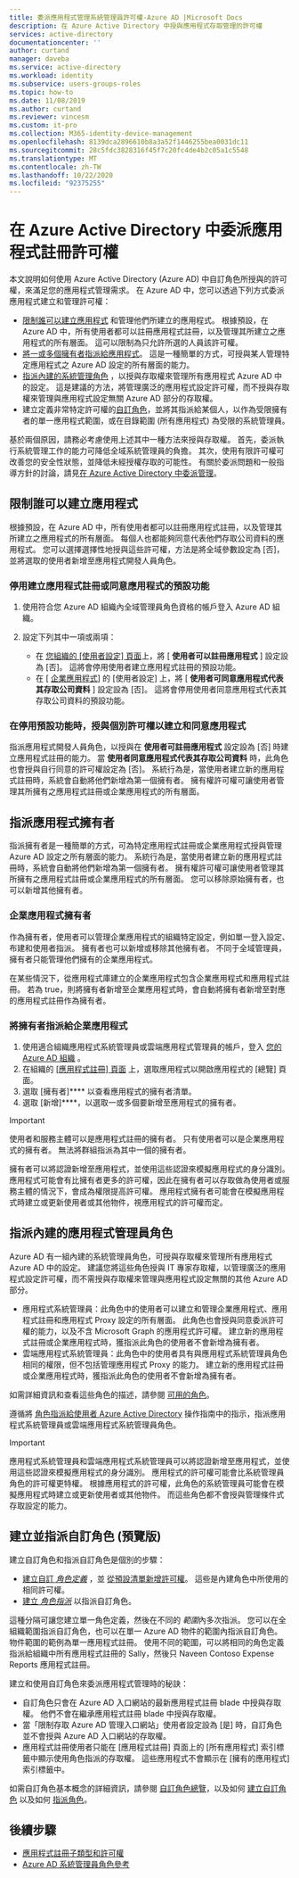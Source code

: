 ```yaml
---
title: 委派應用程式管理系統管理員許可權-Azure AD |Microsoft Docs
description: 在 Azure Active Directory 中授與應用程式存取管理的許可權
services: active-directory
documentationcenter: ''
author: curtand
manager: daveba
ms.service: active-directory
ms.workload: identity
ms.subservice: users-groups-roles
ms.topic: how-to
ms.date: 11/08/2019
ms.author: curtand
ms.reviewer: vincesm
ms.custom: it-pro
ms.collection: M365-identity-device-management
ms.openlocfilehash: 8139dca2896610b8a3a52f1446255bea0031dc11
ms.sourcegitcommit: 28c5fdc3828316f45f7c20fc4de4b2c05a1c5548
ms.translationtype: MT
ms.contentlocale: zh-TW
ms.lasthandoff: 10/22/2020
ms.locfileid: "92375255"
---
```

# <a name="delegate-app-registration-permissions-in-azure-active-directory"></a>在 Azure Active Directory 中委派應用程式註冊許可權

本文說明如何使用 Azure Active Directory (Azure AD) 中自訂角色所授與的許可權，來滿足您的應用程式管理需求。 在 Azure AD 中，您可以透過下列方式委派應用程式建立和管理許可權：

- [限制誰可以建立應用程式](#restrict-who-can-create-applications) 和管理他們所建立的應用程式。 根據預設，在 Azure AD 中，所有使用者都可以註冊應用程式註冊，以及管理其所建立之應用程式的所有層面。 這可以限制為只允許所選的人員該許可權。
- [將一或多個擁有者指派給應用程式](#assign-application-owners)。 這是一種簡單的方式，可授與某人管理特定應用程式之 Azure AD 設定的所有層面的能力。
- [指派內建的系統管理角色](#assign-built-in-application-admin-roles) ，以授與存取權來管理所有應用程式 Azure AD 中的設定。 這是建議的方法，將管理廣泛的應用程式設定許可權，而不授與存取權來管理與應用程式設定無關 Azure AD 部分的存取權。
- 建立定義非常特定許可權的[自訂角色](#create-and-assign-a-custom-role-preview)，並將其指派給某個人，以作為受限擁有者的單一應用程式範圍，或在目錄範圍 (所有應用程式) 為受限的系統管理員。

基於兩個原因，請務必考慮使用上述其中一種方法來授與存取權。 首先，委派執行系統管理工作的能力可降低全域系統管理員的負擔。 其次，使用有限許可權可改善您的安全性狀態，並降低未經授權存取的可能性。 有關於委派問題和一般指導方針的討論，請見[在 Azure Active Directory 中委派管理](concept-delegation.md)。

## <a name="restrict-who-can-create-applications"></a>限制誰可以建立應用程式

根據預設，在 Azure AD 中，所有使用者都可以註冊應用程式註冊，以及管理其所建立之應用程式的所有層面。 每個人也都能夠同意代表他們存取公司資料的應用程式。 您可以選擇選擇性地授與這些許可權，方法是將全域參數設定為 [否]，並將選取的使用者新增至應用程式開發人員角色。

### <a name="to-disable-the-default-ability-to-create-application-registrations-or-consent-to-applications"></a>停用建立應用程式註冊或同意應用程式的預設功能

1. 使用符合您 Azure AD 組織內全域管理員角色資格的帳戶登入 Azure AD 組織。
1. 設定下列其中一項或兩項：

    - 在 [您組織的 [使用者設定] 頁面](https://portal.azure.com/#blade/Microsoft_AAD_IAM/ActiveDirectoryMenuBlade/UserSettings)上，將 [ **使用者可以註冊應用程式** ] 設定設為 [否]。 這將會停用使用者建立應用程式註冊的預設功能。
    - 在 [ [企業應用程式](https://portal.azure.com/#blade/Microsoft_AAD_IAM/StartboardApplicationsMenuBlade/UserSettings/menuId/)] 的 [使用者設定] 上，將 [ **使用者可同意應用程式代表其存取公司資料** ] 設定設為 [否]。 這將會停用使用者同意應用程式代表其存取公司資料的預設功能。

### <a name="grant-individual-permissions-to-create-and-consent-to-applications-when-the-default-ability-is-disabled"></a>在停用預設功能時，授與個別許可權以建立和同意應用程式

指派應用程式開發人員角色，以授與在 **使用者可註冊應用程式** 設定設為 [否] 時建立應用程式註冊的能力。 當 **使用者同意應用程式代表其存取公司資料** 時，此角色也會授與自行同意的許可權設定為 [否]。 系統行為是，當使用者建立新的應用程式註冊時，系統會自動將他們新增為第一個擁有者。 擁有權許可權可讓使用者管理其所擁有之應用程式註冊或企業應用程式的所有層面。

## <a name="assign-application-owners"></a>指派應用程式擁有者

指派擁有者是一種簡單的方式，可為特定應用程式註冊或企業應用程式授與管理 Azure AD 設定之所有層面的能力。 系統行為是，當使用者建立新的應用程式註冊時，系統會自動將他們新增為第一個擁有者。 擁有權許可權可讓使用者管理其所擁有之應用程式註冊或企業應用程式的所有層面。 您可以移除原始擁有者，也可以新增其他擁有者。

### <a name="enterprise-application-owners"></a>企業應用程式擁有者

作為擁有者，使用者可以管理企業應用程式的組織特定設定，例如單一登入設定、布建和使用者指派。 擁有者也可以新增或移除其他擁有者。 不同于全域管理員，擁有者只能管理他們擁有的企業應用程式。

在某些情況下，從應用程式庫建立的企業應用程式包含企業應用程式和應用程式註冊。 若為 true，則將擁有者新增至企業應用程式時，會自動將擁有者新增至對應的應用程式註冊作為擁有者。

### <a name="to-assign-an-owner-to-an-enterprise-application"></a>將擁有者指派給企業應用程式

1. 使用適合組織應用程式系統管理員或雲端應用程式管理員的帳戶，登入 [您的 Azure AD 組織](https://portal.azure.com/#blade/Microsoft_AAD_IAM/ActiveDirectoryMenuBlade/Overview) 。
1. 在組織的 [ [應用程式註冊] 頁面](https://portal.azure.com/#blade/Microsoft_AAD_IAM/StartboardApplicationsMenuBlade/AllApps/menuId/) 上，選取應用程式以開啟應用程式的 [總覽] 頁面。
1. 選取 [擁有者]**** 以查看應用程式的擁有者清單。
1. 選取 [新增]****，以選取一或多個要新增至應用程式的擁有者。

> [!IMPORTANT]
> 使用者和服務主體可以是應用程式註冊的擁有者。 只有使用者可以是企業應用程式的擁有者。 無法將群組指派為其中一個的擁有者。
>
> 擁有者可以將認證新增至應用程式，並使用這些認證來模擬應用程式的身分識別。 應用程式可能會有比擁有者更多的許可權，因此在擁有者可以存取做為使用者或服務主體的情況下，會成為權限提高許可權。 應用程式擁有者可能會在模擬應用程式時建立或更新使用者或其他物件，視應用程式的許可權而定。

## <a name="assign-built-in-application-admin-roles"></a>指派內建的應用程式管理員角色

Azure AD 有一組內建的系統管理員角色，可授與存取權來管理所有應用程式 Azure AD 中的設定。 建議您將這些角色授與 IT 專家存取權，以管理廣泛的應用程式設定許可權，而不需授與存取權來管理與應用程式設定無關的其他 Azure AD 部分。

- 應用程式系統管理員：此角色中的使用者可以建立和管理企業應用程式、應用程式註冊和應用程式 Proxy 設定的所有層面。 此角色也會授與同意委派許可權的能力，以及不含 Microsoft Graph 的應用程式許可權。 建立新的應用程式註冊或企業應用程式時，獲指派此角色的使用者不會新增為擁有者。
- 雲端應用程式系統管理員：此角色中的使用者具有與應用程式系統管理員角色相同的權限，但不包括管理應用程式 Proxy 的能力。 建立新的應用程式註冊或企業應用程式時，獲指派此角色的使用者不會新增為擁有者。

如需詳細資訊和查看這些角色的描述，請參閱 [可用的角色](permissions-reference.md#available-roles)。

遵循將 [角色指派給使用者 Azure Active Directory](../fundamentals/active-directory-users-assign-role-azure-portal.md) 操作指南中的指示，指派應用程式系統管理員或雲端應用程式系統管理員角色。

> [!IMPORTANT]
> 應用程式系統管理員和雲端應用程式系統管理員可以將認證新增至應用程式，並使用這些認證來模擬應用程式的身分識別。 應用程式的許可權可能會比系統管理員角色的許可權更特權。 根據應用程式的許可權，此角色的系統管理員可能會在模擬應用程式時建立或更新使用者或其他物件。
> 而這些角色都不會授與管理條件式存取設定的能力。

## <a name="create-and-assign-a-custom-role-preview"></a>建立並指派自訂角色 (預覽版) 

建立自訂角色和指派自訂角色是個別的步驟：

- [建立自訂 *角色定義*](custom-create.md) ，並 [從預設清單新增許可權](custom-available-permissions.md)。 這些是內建角色中所使用的相同許可權。
- [建立 *角色指派*](custom-assign-powershell.md) 以指派自訂角色。

這種分隔可讓您建立單一角色定義，然後在不同的 *範圍*內多次指派。 您可以在全組織範圍指派自訂角色，也可以在單一 Azure AD 物件的範圍內指派自訂角色。 物件範圍的範例為單一應用程式註冊。 使用不同的範圍，可以將相同的角色定義指派給組織中所有應用程式註冊的 Sally，然後只 Naveen Contoso Expense Reports 應用程式註冊。

建立和使用自訂角色來委派應用程式管理時的秘訣：
- 自訂角色只會在 Azure AD 入口網站的最新應用程式註冊 blade 中授與存取權。 他們不會在繼承應用程式註冊 blade 中授與存取權。
- 當「限制存取 Azure AD 管理入口網站」使用者設定設為 [是] 時，自訂角色並不會授與 Azure AD 入口網站的存取權。
- 應用程式註冊使用者只能在 [應用程式註冊] 頁面上的 [所有應用程式] 索引標籤中顯示使用角色指派的存取權。 這些應用程式不會顯示在 [擁有的應用程式] 索引標籤中。

如需自訂角色基本概念的詳細資訊，請參閱 [自訂角色總覽](custom-overview.md)，以及如何 [建立自訂角色](custom-create.md) 以及如何 [指派角色](custom-assign-powershell.md)。

## <a name="next-steps"></a>後續步驟

- [應用程式註冊子類型和許可權](custom-available-permissions.md)
- [Azure AD 系統管理員角色參考](permissions-reference.md)
